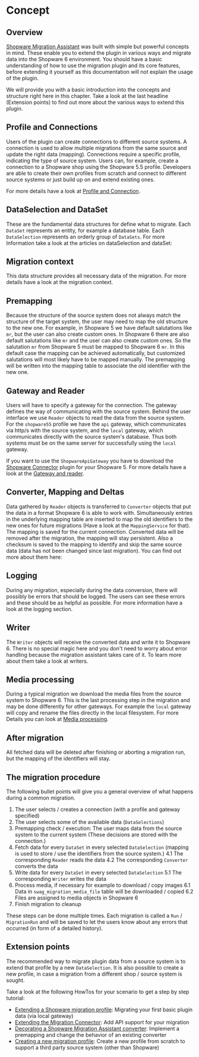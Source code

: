 # Concept

## Overview

[Shopware Migration Assistant](https://github.com/shopware/SwagMigrationAssistant) was built with simple but powerful concepts in mind. These enable you to extend the plugin in various ways and migrate data into the Shopware 6 environment. You should have a basic understanding of how to use the migration plugin and its core features, before extending it yourself as this documentation will not explain the usage of the plugin.

We will provide you with a basic introduction into the concepts and structure right here in this chapter. Take a look at the last headline \(Extension points\) to find out more about the various ways to extend this plugin.

## Profile and Connections

Users of the plugin can create connections to different source systems. A connection is used to allow multiple migrations from the same source and update the right data \(mapping\). Connections require a specific profile, indicating the type of source system. Users can, for example, create a connection to a Shopware shop using the Shopware 5.5 profile. Developers are able to create their own profiles from scratch and connect to different source systems or just build up on and extend existing ones.

For more details have a look at [Profile and Connection](profile-and-connection.md).

<PageRef page="profile-and-connection.md" title="<<<title-missing>>>" />

## DataSelection and DataSet

These are the fundamental data structures for define what to migrate. Each `DataSet` represents an entity, for example a database table. Each `DataSelection` represents an orderly group of `DataSets`. For more Information take a look at the articles on dataSelection and dataSet:

<PageRef page="dataselection-and-dataset.md" title="<<<title-missing>>>" />

## Migration context

This data structure provides all necessary data of the migration. For more details have a look at the migration context.

<PageRef page="migration-context.md" title="<<<title-missing>>>" />

## Premapping

Because the structure of the source system does not always match the structure of the target system, the user may need to map the old structure to the new one. For example, in Shopware 5 we have default salutations like `mr`, but the user can also create custom ones. In Shopware 6 there are also default salutations like `mr` and the user can also create custom ones. So the salutation `mr` from Shopware 5 must be mapped to Shopware 6 `mr`. In this default case the mapping can be achieved automatically, but customized salutations will most likely have to be mapped manually. The premapping will be written into the mapping table to associate the old identifier with the new one.

<PageRef page="premapping.md" title="<<<title-missing>>>" />

## Gateway and Reader

Users will have to specify a gateway for the connection. The gateway defines the way of communicating with the source system. Behind the user interface we use `Reader` objects to read the data from the source system. For the `shopware55` profile we have the `api` gateway, which communicates via http/s with the source system, and the `local` gateway, which communicates directly with the source system's database. Thus both systems must be on the same server for successfully using the `local` gateway.

If you want to use the `ShopwareApiGateway` you have to download the [Shopware Connector](https://github.com/shopware/SwagMigrationConnector) plugin for your Shopware 5. For more details have a look at the [Gateway and reader](gateway-and-reader.md).

<PageRef page="premapping.md" title="<<<title-missing>>>" />

## Converter, Mapping and Deltas

Data gathered by `Reader` objects is transferred to `Converter` objects that put the data in a format Shopware 6 is able to work with. Simultaneously entries in the underlying mapping table are inserted to map the old identifiers to the new ones for future migrations \(Have a look at the `MappingService` for that\). The mapping is saved for the current connection. Converted data will be removed after the migration, the mapping will stay persistent. Also a checksum is saved to the mapping to identify and skip the same source data \(data has not been changed since last migration\). You can find out more about them here:

<PageRef page="convert-and-mapping.md" title="<<<title-missing>>>" />

## Logging

During any migration, especially during the data conversion, there will possibly be errors that should be logged. The users can see these errors and these should be as helpful as possible. For more information have a look at the logging section.

<PageRef page="logging.md" title="<<<title-missing>>>" />

## Writer

The `Writer` objects will receive the converted data and write it to Shopware 6. There is no special magic here and you don't need to worry about error handling because the migration assistant takes care of it. To learn more about them take a look at writers.

<PageRef page="writer.md" title="<<<title-missing>>>" />

## Media processing

During a typical migration we download the media files from the source system to Shopware 6. This is the last processing step in the migration and may be done differently for other gateways. For example the `local` gateway will copy and rename the files directly in the local filesystem. For more Details you can look at [Media processing](media-processing.md).

<PageRef page="premapping.md" title="<<<title-missing>>>" />

## After migration

All fetched data will be deleted after finishing or aborting a migration run, but the mapping of the identifiers will stay.

## The migration procedure

The following bullet points will give you a general overview of what happens during a common migration.

1. The user selects / creates a connection \(with a profile and gateway specified\)
1. The user selects some of the available data \(`DataSelections`\)
1. Premapping check / execution: The user maps data from the source system to the current system \(These decisions are stored with the connection.\)
1. Fetch data for every `DataSet` in every selected `DataSelection` \(mapping is used to store / use the identifiers from the source system.\) 4.1 The corresponding `Reader` reads the data 4.2 The corresponding `Converter` converts the data
1. Write data for every `DataSet` in every selected `DataSelection` 5.1 The corresponding `Writer` writes the data
1. Process media, if necessary for example to download / copy images 6.1 Data in `swag_migration_media_file` table will be downloaded / copied 6.2 Files are assigned to media objects in Shopware 6
1. Finish migration to cleanup

These steps can be done multiple times. Each migration is called a `Run` / `MigrationRun` and will be saved to let the users know about any errors that occurred \(in form of a detailed history\).

## Extension points

The recommended way to migrate plugin data from a source system is to extend that profile by a new `DataSelection`. It is also possible to create a new profile, in case a migration from a different shop / source system is sought.

Take a look at the following HowTos for your scenario to get a step by step tutorial:

* [Extending a Shopware migration profile](../guides/extending-a-shopware-migration-profile.md): Migrating your first basic plugin data \(via local gateway\)
* [Extending the Migration Connector](../guides/extending-the-migration-connector.md): Add API support for your migration
* [Decorating a Shopware Migration Assistant converter](../guides/decorating-a-shopware-migration-assistant-converter.md): Implement a premapping and change the behavior of an existing converter
* [Creating a new migration profile](../guides/creating-a-new-migration-profile.md): Create a new profile from scratch to support a third party source system \(other than Shopware\)
